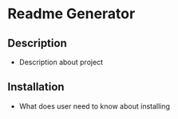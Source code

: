 # Readme Generator

## Description
- Description about project

## Installation
- What does user need to know about installing